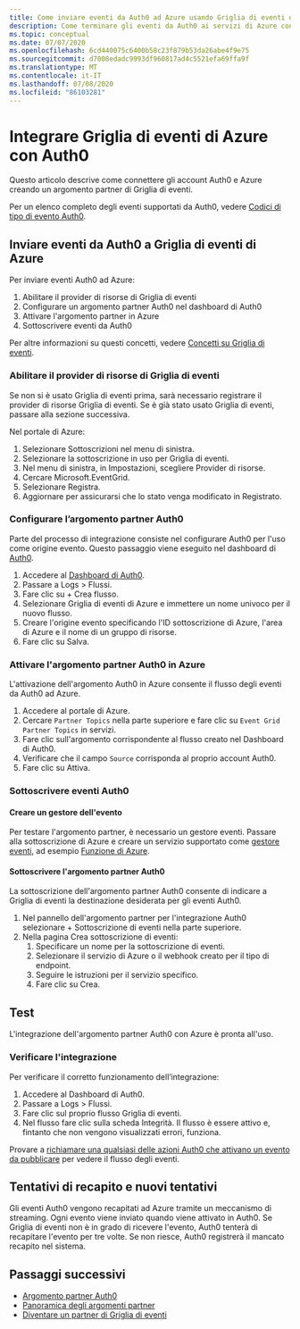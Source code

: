 ```yaml
---
title: Come inviare eventi da Auth0 ad Azure usando Griglia di eventi di Azure
description: Come terminare gli eventi da Auth0 ai servizi di Azure con Griglia di eventi di Azure.
ms.topic: conceptual
ms.date: 07/07/2020
ms.openlocfilehash: 6cd440075c6400b58c23f879b53da26abe4f9e75
ms.sourcegitcommit: d7008edadc9993df960817ad4c5521efa69ffa9f
ms.translationtype: MT
ms.contentlocale: it-IT
ms.lasthandoff: 07/08/2020
ms.locfileid: "86103281"
---
```

# <a name="integrate-azure-event-grid-with-auth0"></a>Integrare Griglia di eventi di Azure con Auth0

Questo articolo descrive come connettere gli account Auth0 e Azure creando un argomento partner di Griglia di eventi.

Per un elenco completo degli eventi supportati da Auth0, vedere [Codici di tipo di evento Auth0](https://auth0.com/docs/logs/references/log-event-type-codes).

## <a name="send-events-from-auth0-to-azure-event-grid"></a>Inviare eventi da Auth0 a Griglia di eventi di Azure
Per inviare eventi Auth0 ad Azure:

1. Abilitare il provider di risorse di Griglia di eventi
1. Configurare un argomento partner Auth0 nel dashboard di Auth0
1. Attivare l'argomento partner in Azure
1. Sottoscrivere eventi da Auth0

Per altre informazioni su questi concetti, vedere [Concetti su Griglia di eventi](concepts.md).

### <a name="enable-event-grid-resource-provider"></a>Abilitare il provider di risorse di Griglia di eventi
Se non si è usato Griglia di eventi prima, sarà necessario registrare il provider di risorse Griglia di eventi. Se è già stato usato Griglia di eventi, passare alla sezione successiva.

Nel portale di Azure:
1. Selezionare Sottoscrizioni nel menu di sinistra.
1. Selezionare la sottoscrizione in uso per Griglia di eventi.
1. Nel menu di sinistra, in Impostazioni, scegliere Provider di risorse.
1. Cercare Microsoft.EventGrid.
1. Selezionare Registra.
1. Aggiornare per assicurarsi che lo stato venga modificato in Registrato.

### <a name="set-up-an-auth0-partner-topic"></a>Configurare l’argomento partner Auth0
Parte del processo di integrazione consiste nel configurare Auth0 per l'uso come origine evento. Questo passaggio viene eseguito nel dashboard di [Auth0](https://manage.auth0.com/).

1. Accedere al [Dashboard di Auth0](https://manage.auth0.com/).
1. Passare a Logs > Flussi.
1. Fare clic su + Crea flusso.
1. Selezionare Griglia di eventi di Azure e immettere un nome univoco per il nuovo flusso.
1. Creare l'origine evento specificando l'ID sottoscrizione di Azure, l'area di Azure e il nome di un gruppo di risorse. 
1. Fare clic su Salva.

### <a name="activate-your-auth0-partner-topic-in-azure"></a>Attivare l'argomento partner Auth0 in Azure
L'attivazione dell'argomento Auth0 in Azure consente il flusso degli eventi da Auth0 ad Azure.

1. Accedere al portale di Azure.
1. Cercare `Partner Topics` nella parte superiore e fare clic su `Event Grid Partner Topics` in servizi.
1. Fare clic sull'argomento corrispondente al flusso creato nel Dashboard di Auth0.
1. Verificare che il campo `Source` corrisponda al proprio account Auth0.
1. Fare clic su Attiva.

### <a name="subscribe-to-auth0-events"></a>Sottoscrivere eventi Auth0

#### <a name="create-an-event-handler"></a>Creare un gestore dell'evento
Per testare l'argomento partner, è necessario un gestore eventi. Passare alla sottoscrizione di Azure e creare un servizio supportato come [gestore eventi](event-handlers.md), ad esempio [Funzione di Azure](custom-event-to-function.md).

#### <a name="subscribe-to-your-auth0-partner-topic"></a>Sottoscrivere l'argomento partner Auth0
La sottoscrizione dell'argomento partner Auth0 consente di indicare a Griglia di eventi la destinazione desiderata per gli eventi Auth0.

1. Nel pannello dell'argomento partner per l'integrazione Auth0 selezionare + Sottoscrizione di eventi nella parte superiore.
1. Nella pagina Crea sottoscrizione di eventi:
    1. Specificare un nome per la sottoscrizione di eventi.
    1. Selezionare il servizio di Azure o il webhook creato per il tipo di endpoint.
    1. Seguire le istruzioni per il servizio specifico.
    1. Fare clic su Crea.

## <a name="testing"></a>Test
L'integrazione dell'argomento partner Auth0 con Azure è pronta all'uso.

### <a name="verify-the-integration"></a>Verificare l'integrazione
Per verificare il corretto funzionamento dell’integrazione:

1. Accedere al Dashboard di Auth0.
1. Passare a Logs > Flussi.
1. Fare clic sul proprio flusso Griglia di eventi.
1. Nel flusso fare clic sulla scheda Integrità. Il flusso è essere attivo e, fintanto che non vengono visualizzati errori, funziona.

Provare a [richiamare una qualsiasi delle azioni Auth0 che attivano un evento da pubblicare](https://auth0.com/docs/logs/references/log-event-type-codes) per vedere il flusso degli eventi.

## <a name="delivery-attempts-and-retries"></a>Tentativi di recapito e nuovi tentativi
Gli eventi Auth0 vengono recapitati ad Azure tramite un meccanismo di streaming. Ogni evento viene inviato quando viene attivato in Auth0. Se Griglia di eventi non è in grado di ricevere l'evento, Auth0 tenterà di recapitare l'evento per tre volte. Se non riesce, Auth0 registrerà il mancato recapito nel sistema.

## <a name="next-steps"></a>Passaggi successivi

- [Argomento partner Auth0](auth0-overview.md)
- [Panoramica degli argomenti partner](partner-topics-overview.md)
- [Diventare un partner di Griglia di eventi](partner-onboarding-overview.md)